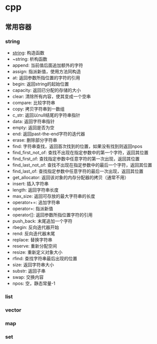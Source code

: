 # cpp

## 常用容器
### string
- [string](https://github.com/xiaoshe/docs/edit/master/cpp/string-string.md): 构造函数
- ~string: 析构函数
- append: 当前值后面追加额外的字符
- assign: 指派新值，使用方法同构造
- at: 返回参数所指位置的字符的引用
- begin: 返回string的起始位置
- capacity: 返回已分配的存储的大小
- clear: 清除所有内容，使其变成一个空串
- compare: 比较字符串
- copy: 拷贝字符串到一数组
- c_str: 返回以null结尾的字符串指针
- data: 返回字符串指针
- empty: 返回是否为空
- end: 返回past-the-end字符的迭代器
- erase: 删除部分字符串
- find: 字符串查找，返回首次找到的位置，如果没有找到则返回npos
- find_first_not_of: 查找不出现在指定参数中的第一个字符，返回其位置
- find_first_of: 查找指定参数中任意字符的第一次出现，返回其位置
- find_last_not_of: 查找不出现在指定参数中的最后一个字符，返回其位置
- find_last_of: 查找指定参数中任意字符的最后一次出现，返回其位置
- get_allocator: 返回该对象的内存分配器的拷贝（通常不用）
- insert: 插入字符串
- length: 返回字符串长度
- max_size: 返回可存放的最大字符串的长度
- operator+=: 追加字符串
- operator=: 指派新值
- operator[]: 返回参数所指位置字符的引用
- push_back: 末尾追加一个字符
- rbegin: 反向迭代器开始
- rend: 反向迭代器末尾
- replace: 替换字符串
- reserve: 重新分配空间
- resize: 重新定义对象大小
- rfind: 查找字符串最后出现的位置
- size: 返回字符串大小
- substr: 返回子串
- swap: 交换内容
- npos: 空，静态常量-1
### list
### vector
### map
### set
